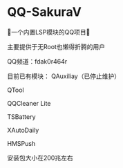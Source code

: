 # QQ-SakuraV
🌸一个内置LSP模块的QQ项目🌸

主要提供于无Root也懒得折腾的用户

QQ频道：fdak0r464r

目前已有模块：
QAuxiliay（已停止维护）

QTool

QQCleaner Lite

TSBattery

XAutoDaily

HMSPush 


安装包大小在200兆左右
